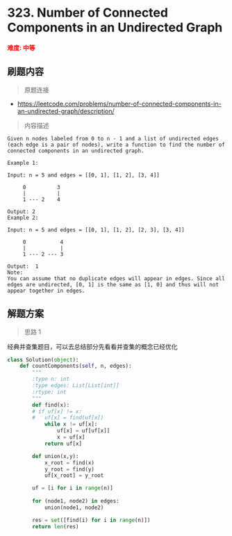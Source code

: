 #  323. Number of Connected Components in an Undirected Graph
**<font color=red>难度: 中等</font>**

## 刷题内容

> 原题连接

* https://leetcode.com/problems/number-of-connected-components-in-an-undirected-graph/description/

> 内容描述

```
Given n nodes labeled from 0 to n - 1 and a list of undirected edges (each edge is a pair of nodes), write a function to find the number of connected components in an undirected graph.

Example 1:

Input: n = 5 and edges = [[0, 1], [1, 2], [3, 4]]

     0          3
     |          |
     1 --- 2    4 

Output: 2
Example 2:

Input: n = 5 and edges = [[0, 1], [1, 2], [2, 3], [3, 4]]

     0           4
     |           |
     1 --- 2 --- 3

Output:  1
Note:
You can assume that no duplicate edges will appear in edges. Since all edges are undirected, [0, 1] is the same as [1, 0] and thus will not appear together in edges.
```

## 解题方案

> 思路 1

经典并查集题目，可以去总结部分先看看并查集的概念已经优化


```python
class Solution(object):
    def countComponents(self, n, edges):
        """
        :type n: int
        :type edges: List[List[int]]
        :rtype: int
        """
        def find(x):
        # if uf[x] != x:
        # 	uf[x] = find(uf[x])
            while x != uf[x]:
                uf[x] = uf[uf[x]]
                x = uf[x]
            return uf[x]

        def union(x,y):
            x_root = find(x)
            y_root = find(y)
            uf[x_root] = y_root

        uf = [i for i in range(n)]
        
        for (node1, node2) in edges:
            union(node1, node2)

        res = set([find(i) for i in range(n)])
        return len(res)
```




